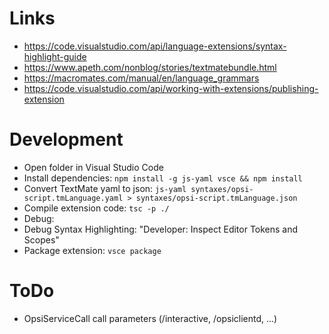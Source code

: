# Links

- https://code.visualstudio.com/api/language-extensions/syntax-highlight-guide
- https://www.apeth.com/nonblog/stories/textmatebundle.html
- https://macromates.com/manual/en/language_grammars
- https://code.visualstudio.com/api/working-with-extensions/publishing-extension

# Development
- Open folder in Visual Studio Code
- Install dependencies: `npm install -g js-yaml vsce && npm install`
- Convert TextMate yaml to json: `js-yaml syntaxes/opsi-script.tmLanguage.yaml > syntaxes/opsi-script.tmLanguage.json`
- Compile extension code: `tsc -p ./`
- Debug: <F5>
- Debug Syntax Highlighting: <F1> "Developer: Inspect Editor Tokens and Scopes"
- Package extension: `vsce package`

# ToDo
- OpsiServiceCall call parameters (/interactive, /opsiclientd, ...)
